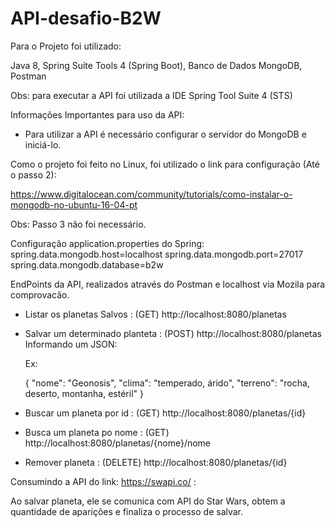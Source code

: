 # API-desafio-B2W


Para o Projeto foi utilizado:

Java 8, 
Spring Suite Tools 4 (Spring Boot),
Banco de Dados MongoDB,
Postman



Obs: para executar a API foi utilizada a IDE Spring Tool Suite 4 (STS)





Informações Importantes para uso da API:
- Para utilizar a API é necessário configurar o servidor do MongoDB e iniciá-lo.



Como o projeto foi feito no Linux, foi utilizado o link para configuração (Até o passo 2):

https://www.digitalocean.com/community/tutorials/como-instalar-o-mongodb-no-ubuntu-16-04-pt



Obs: Passo 3 não foi necessário.


Configuração application.properties do Spring:
spring.data.mongodb.host=localhost
spring.data.mongodb.port=27017
spring.data.mongodb.database=b2w




EndPoints da API, realizados através do Postman e localhost via Mozila para comprovacão.


- Listar os planetas Salvos : (GET) http://localhost:8080/planetas 
- Salvar um determinado planteta : (POST) http://localhost:8080/planetas
    Informando um JSON:
    
    Ex:
    
     {
        "nome": "Geonosis",
        "clima": "temperado, árido",
        "terreno": "rocha, deserto, montanha, estéril"
    }
  
  
- Buscar um planeta por id : (GET) http://localhost:8080/planetas/{id}
- Busca um planeta po nome : (GET) http://localhost:8080/planetas/{nome}/nome
- Remover planeta : (DELETE) http://localhost:8080/planetas/{id}


Consumindo a API do link: https://swapi.co/ :

Ao salvar planeta, ele se comunica com API do Star Wars, obtem a quantidade de aparições e finaliza o processo de salvar.
